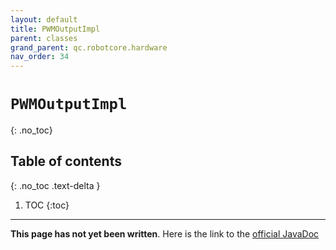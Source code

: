 ```yaml
---
layout: default
title: PWMOutputImpl
parent: classes
grand_parent: qc.robotcore.hardware
nav_order: 34
---
```

# `PWMOutputImpl`
{: .no_toc}

## Table of contents
{: .no_toc .text-delta }

1. TOC
{:toc}
---
**This page has not yet been written**. Here is the link to the [official JavaDoc](https://ftctechnh.github.io/ftc_app/doc/javadoc/com/qualcomm/robotcore/hardware/PWMOutputImpl.html)
        